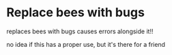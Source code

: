 # Replace bees with bugs

replaces bees with bugs
causes errors alongside it!!

no idea if this has a proper use, but it's there for a friend
